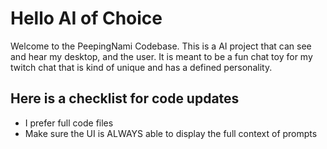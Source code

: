 # Hello AI of Choice

Welcome to the PeepingNami Codebase. This is a AI project that can see and hear my desktop, and the user. It is meant to be a fun chat toy for my twitch chat that is kind of unique and has a defined personality.

## Here is a checklist for code updates
- I prefer full code files
- Make sure the UI is ALWAYS able to display the full context of prompts


